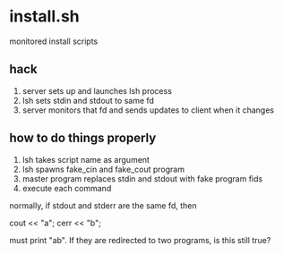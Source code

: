 # install.sh
monitored install scripts

## hack

1) server sets up and launches lsh process
2) lsh sets stdin and stdout to same fd
3) server monitors that fd and sends updates to client when it changes

## how to do things properly

1) lsh takes script name as argument
2) lsh spawns fake_cin and fake_cout program
3) master program replaces stdin and stdout with fake program fids
4) execute each command

normally, if stdout and stderr are the same fd, then

cout << "a";
cerr << "b";

must print "ab". If they are redirected to two programs, is this still true?
